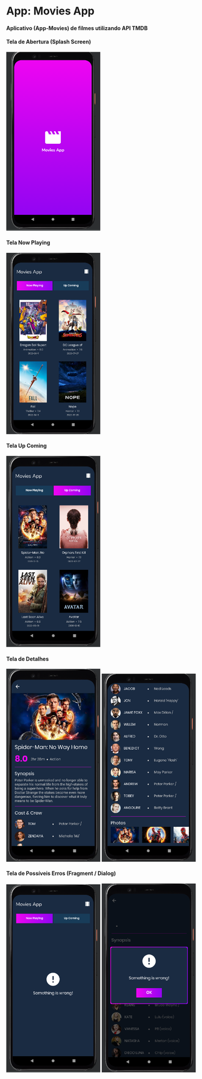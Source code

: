 # App: Movies App

#### Aplicativo (App-Movies) de filmes utilizando API TMDB

#### Tela de Abertura (Splash Screen)
<img src="https://github.com/ericasaline/App-Movies/blob/main/Imgs/splashscreen.png" alt="Tela de Abertura" width="250" heigh="300"/>

#### Tela Now Playing
<img src="https://github.com/ericasaline/App-Movies/blob/main/Imgs/nowplaying.png" alt="Tela Now Playing" width="250" heigh="300"/>

#### Tela Up Coming
<img src="https://github.com/ericasaline/App-Movies/blob/main/Imgs/upcoming.png" alt="Tela Up Coming" width="250" heigh="300"/>

#### Tela de Detalhes
<div> 
  <img src="https://github.com/ericasaline/App-Movies/blob/main/Imgs/details1.png" alt="Tela de Detalhes" width="250" heigh="300"/>
  <img src="https://github.com/ericasaline/App-Movies/blob/main/Imgs/details2.png" alt="Tela de Detalhes" width="250" heigh="300"/>
</div>

#### Tela de Possíveis Erros (Fragment / Dialog)
<div> 
  <img src="https://github.com/ericasaline/App-Movies/blob/main/Imgs/error.png" alt="Tela de Erro" width="250" heigh="300"/>
  <img src="https://github.com/ericasaline/App-Movies/blob/main/Imgs/dialog.png" alt="Dialog de Erro" width="250" heigh="300"/>
</div>
